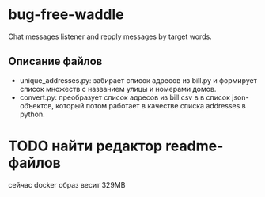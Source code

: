 # bug-free-waddle
Chat messages listener and repply messages by target words.

## Описание файлов

- unique_addresses.py: забирает список адресов из bill.py и формирует список
множеств с названием улицы и номерами домов.
- convert.py: преобразует список адресов из bill.csv в в список json-объектов,
который потом работает в качестве списка addresses в python.

# TODO найти редактор readme-файлов

сейчас docker образ весит 329MB
